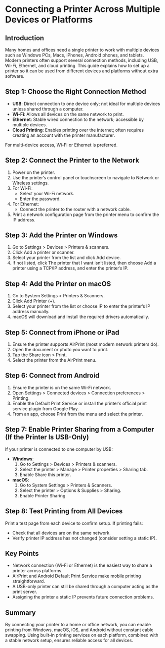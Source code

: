 # Connecting a Printer Across Multiple Devices or Platforms

## Introduction
Many homes and offices need a single printer to work with multiple devices such as Windows PCs, Macs, iPhones, Android phones, and tablets. Modern printers often support several connection methods, including USB, Wi-Fi, Ethernet, and cloud printing. This guide explains how to set up a printer so it can be used from different devices and platforms without extra software.

## Step 1: Choose the Right Connection Method
- **USB**: Direct connection to one device only; not ideal for multiple devices unless shared through a computer.
- **Wi-Fi**: Allows all devices on the same network to print.
- **Ethernet**: Stable wired connection to the network; accessible by multiple devices.
- **Cloud Printing**: Enables printing over the internet; often requires creating an account with the printer manufacturer.

For multi-device access, Wi-Fi or Ethernet is preferred.

## Step 2: Connect the Printer to the Network
1. Power on the printer.
2. Use the printer’s control panel or touchscreen to navigate to Network or Wireless settings.
3. For Wi-Fi:
   - Select your Wi-Fi network.
   - Enter the password.
4. For Ethernet:
   - Connect the printer to the router with a network cable.
5. Print a network configuration page from the printer menu to confirm the IP address.

## Step 3: Add the Printer on Windows
1. Go to Settings > Devices > Printers & scanners.
2. Click Add a printer or scanner.
3. Select your printer from the list and click Add device.
4. If not listed, click The printer that I want isn’t listed, then choose Add a printer using a TCP/IP address, and enter the printer’s IP.

## Step 4: Add the Printer on macOS
1. Go to System Settings > Printers & Scanners.
2. Click Add Printer (+).
3. Select your printer from the list or choose IP to enter the printer’s IP address manually.
4. macOS will download and install the required drivers automatically.

## Step 5: Connect from iPhone or iPad
1. Ensure the printer supports AirPrint (most modern network printers do).
2. Open the document or photo you want to print.
3. Tap the Share icon > Print.
4. Select the printer from the AirPrint menu.

## Step 6: Connect from Android
1. Ensure the printer is on the same Wi-Fi network.
2. Open Settings > Connected devices > Connection preferences > Printing.
3. Enable the Default Print Service or install the printer’s official print service plugin from Google Play.
4. From an app, choose Print from the menu and select the printer.

## Step 7: Enable Printer Sharing from a Computer (If the Printer Is USB-Only)
If your printer is connected to one computer by USB:
- **Windows**:
  1. Go to Settings > Devices > Printers & scanners.
  2. Select the printer > Manage > Printer properties > Sharing tab.
  3. Enable Share this printer.
- **macOS**:
  1. Go to System Settings > Printers & Scanners.
  2. Select the printer > Options & Supplies > Sharing.
  3. Enable Printer Sharing.

## Step 8: Test Printing from All Devices
Print a test page from each device to confirm setup.
If printing fails:
- Check that all devices are on the same network.
- Verify printer IP address has not changed (consider setting a static IP).

## Key Points
- Network connection (Wi-Fi or Ethernet) is the easiest way to share a printer across platforms.
- AirPrint and Android Default Print Service make mobile printing straightforward.
- A USB-only printer can still be shared through a computer acting as the print server.
- Assigning the printer a static IP prevents future connection problems.

## Summary
By connecting your printer to a home or office network, you can enable printing from Windows, macOS, iOS, and Android without constant cable swapping. Using built-in printing services on each platform, combined with a stable network setup, ensures reliable access for all devices.

